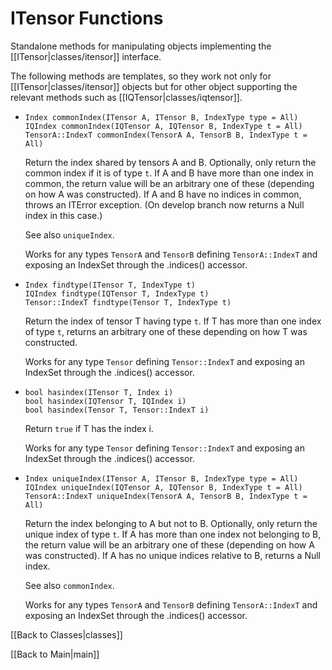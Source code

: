 # ITensor Functions #

Standalone methods for manipulating objects implementing the [[ITensor|classes/itensor]] interface. 

The following methods are templates, so they work not only for [[ITensor|classes/itensor]] objects
but for other object supporting the relevant methods such as [[IQTensor|classes/iqtensor]].

* `Index commonIndex(ITensor A, ITensor B, IndexType type = All)`  <br/>
  `IQIndex commonIndex(IQTensor A, IQTensor B, IndexType t = All)` <br/>
  `TensorA::IndexT commonIndex(TensorA A, TensorB B, IndexType t = All)` 

   Return the index shared by tensors A and B. Optionally, only return the common index if it is of type `t`.
   If A and B have more than one index in common, the return value will be an arbitrary one of these (depending
   on how A was constructed). If A and B have no indices in common, throws an ITError exception. (On develop branch
   now returns a Null index in this case.)

   See also `uniqueIndex`.

   Works for any types `TensorA` and `TensorB` defining `TensorA::IndexT` and exposing an IndexSet through the .indices() accessor.

* `Index findtype(ITensor T, IndexType t)` <br/>
  `IQIndex findtype(IQTensor T, IndexType t)` <br/>
  `Tensor::IndexT findtype(Tensor T, IndexType t)`

   Return the index of tensor T having type `t`. If T has more than one index of type `t`, returns an arbitrary one of these
   depending on how T was constructed.

   Works for any type `Tensor` defining `Tensor::IndexT` and exposing an IndexSet through the .indices() accessor.

* `bool hasindex(ITensor T, Index i)` <br/>
  `bool hasindex(IQTensor T, IQIndex i)` <br/>
  `bool hasindex(Tensor T, Tensor::IndexT i)`

   Return `true` if T has the index i.

   Works for any type `Tensor` defining `Tensor::IndexT` and exposing an IndexSet through the .indices() accessor.

* `Index uniqueIndex(ITensor A, ITensor B, IndexType type = All)`  <br/>
  `IQIndex uniqueIndex(IQTensor A, IQTensor B, IndexType t = All)` <br/>
  `TensorA::IndexT uniqueIndex(TensorA A, TensorB B, IndexType t = All)` 

   Return the index belonging to A but not to B. Optionally, only return the unique index of type `t`.
   If A has more than one index not belonging to B, the return value will be an arbitrary one of these (depending
   on how A was constructed). If A has no unique indices relative to B, returns a Null index.

   See also `commonIndex`.

   Works for any types `TensorA` and `TensorB` defining `TensorA::IndexT` and exposing an IndexSet through the .indices() accessor.


[[Back to Classes|classes]]

[[Back to Main|main]]

